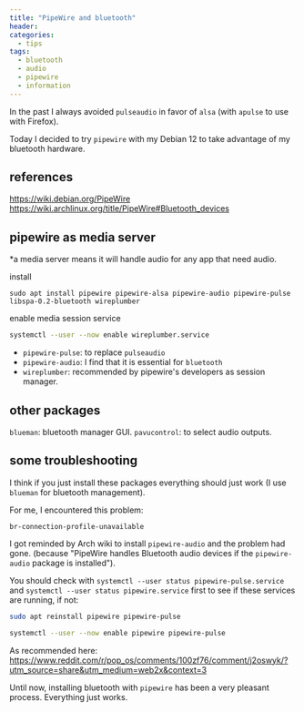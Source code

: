 ```yaml
---
title: "PipeWire and bluetooth"
header:
categories:
  - tips
tags:
  - bluetooth
  - audio
  - pipewire
  - information
---
```


In the past I always avoided `pulseaudio` in favor of `alsa` (with `apulse` to use with Firefox).

Today I decided to try `pipewire` with my Debian 12 to take advantage of my bluetooth hardware.

## references
https://wiki.debian.org/PipeWire
https://wiki.archlinux.org/title/PipeWire#Bluetooth_devices

## pipewire as media server
*a media server means it will handle audio for any app that need audio.

install
```
sudo apt install pipewire pipewire-alsa pipewire-audio pipewire-pulse libspa-0.2-bluetooth wireplumber
```

enable media session service
```bash
systemctl --user --now enable wireplumber.service
```

- `pipewire-pulse`: to replace `pulseaudio`
- `pipewire-audio`: I find that it is essential for `bluetooth`
- `wireplumber`: recommended by pipewire's developers as session manager.

## other packages

`blueman`: bluetooth manager GUI.
`pavucontrol`: to select audio outputs.

## some troubleshooting

I think if you just install these packages everything should just work (I use `blueman` for bluetooth management).

For me, I encountered this problem:

```
br-connection-profile-unavailable
```

I got reminded by Arch wiki to install `pipewire-audio` and the problem had gone. (because "PipeWire handles Bluetooth audio devices if the `pipewire-audio` package is installed").

You should check with `systemctl --user status pipewire-pulse.service` and `systemctl --user status pipewire.service` first to see if these services are running, if not:

```bash
sudo apt reinstall pipewire pipewire-pulse

systemctl --user --now enable pipewire pipewire-pulse
```

As recommended here: https://www.reddit.com/r/pop_os/comments/100zf76/comment/j2oswyk/?utm_source=share&utm_medium=web2x&context=3

Until now, installing bluetooth with `pipewire` has been a very pleasant process. Everything just works.
